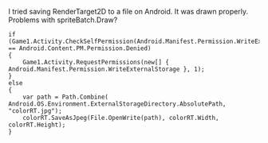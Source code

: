I tried saving RenderTarget2D to a file on Android.
It was drawn properly.
Problems with spriteBatch.Draw?

```
if (Game1.Activity.CheckSelfPermission(Android.Manifest.Permission.WriteExternalStorage) == Android.Content.PM.Permission.Denied)
{
    Game1.Activity.RequestPermissions(new[] { Android.Manifest.Permission.WriteExternalStorage }, 1);
}
else
{
    var path = Path.Combine( Android.OS.Environment.ExternalStorageDirectory.AbsolutePath, "colorRT.jpg");
    colorRT.SaveAsJpeg(File.OpenWrite(path), colorRT.Width, colorRT.Height);
}
```

